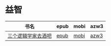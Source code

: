 # 益智

| 书名 | epub | mobi | azw3 |
| --- | --- | --- | --- |
| [三个逻辑学家去酒吧](http://ct.dalanmei.com/f/31084289-571736648-3327a3) | [epub](http://ct.dalanmei.com/f/31084289-571736648-3327a3) | [mobi](http://ct.dalanmei.com/f/31084289-571605823-9a7ae9) | [azw3](http://ct.dalanmei.com/f/31084289-571915229-ac70e2) |
